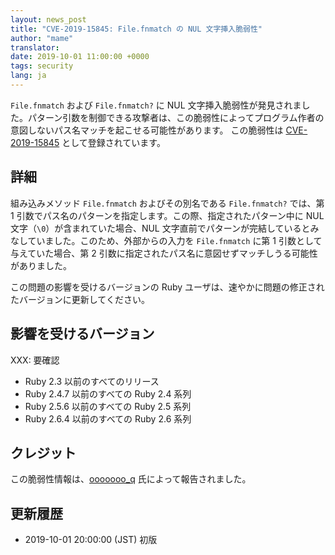 ```yaml
---
layout: news_post
title: "CVE-2019-15845: File.fnmatch の NUL 文字挿入脆弱性"
author: "mame"
translator:
date: 2019-10-01 11:00:00 +0000
tags: security
lang: ja
---
```


`File.fnmatch` および `File.fnmatch?` に NUL 文字挿入脆弱性が発見されました。パターン引数を制御できる攻撃者は、この脆弱性によってプログラム作者の意図しないパス名マッチを起こせる可能性があります。
この脆弱性は [CVE-2019-15845](https://cve.mitre.org/cgi-bin/cvename.cgi?name=CVE-2019-15845) として登録されています。

## 詳細

組み込みメソッド `File.fnmatch` およびその別名である `File.fnmatch?` では、第 1 引数でパス名のパターンを指定します。この際、指定されたパターン中に NUL 文字（`\0`）が含まれていた場合、NUL 文字直前でパターンが完結しているとみなしていました。このため、外部からの入力を `File.fnmatch` に第 1 引数として与えていた場合、第 2 引数に指定されたパス名に意図せずマッチしうる可能性がありました。

この問題の影響を受けるバージョンの Ruby ユーザは、速やかに問題の修正されたバージョンに更新してください。

## 影響を受けるバージョン

XXX: 要確認
* Ruby 2.3 以前のすべてのリリース
* Ruby 2.4.7 以前のすべての Ruby 2.4 系列
* Ruby 2.5.6 以前のすべての Ruby 2.5 系列
* Ruby 2.6.4 以前のすべての Ruby 2.6 系列

## クレジット

この脆弱性情報は、[ooooooo_q](https://hackerone.com/ooooooo_q) 氏によって報告されました。

## 更新履歴

* 2019-10-01 20:00:00 (JST) 初版
